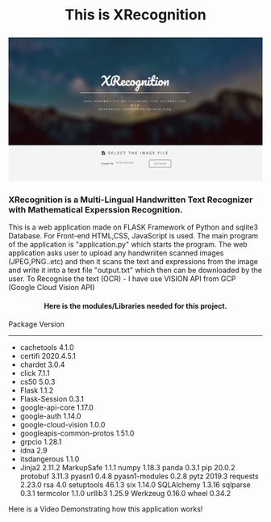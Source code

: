 <h1><p align = "center">This is XRecognition </p> </h1>

![Screenshot](static/images/img.PNG)

<h3> XRecognition is a Multi-Lingual Handwritten Text Recognizer with Mathematical Experssion Recognition. </h3>

This is a web application made on FLASK Framework of Python and sqlite3 Database. For Front-end HTML,CSS, JavaScript is used.
The main program of the application is "application.py" which starts the program.
The web application asks user to upload any handwriiten scanned images (JPEG,PNG..etc)
and then it scans the text and expressions from the image and write it into a text file "output.txt" which then can be downloaded by the user.
To Recognise the text (OCR) - I have use VISION API from GCP (Google Cloud Vision API)

<h4><center>Here is the modules/Libraries needed for this project.</center></h4>

   Package                  Version
 -----------------------  ----------
- cachetools               4.1.0
- certifi                  2020.4.5.1
- chardet                  3.0.4
- click                    7.1.1
- cs50                     5.0.3
- Flask                    1.1.2
- Flask-Session            0.3.1
- google-api-core          1.17.0
- google-auth              1.14.0
- google-cloud-vision      1.0.0
- googleapis-common-protos 1.51.0
- grpcio                   1.28.1
- idna                     2.9
- itsdangerous             1.1.0
- Jinja2                   2.11.2
MarkupSafe               1.1.1
numpy                    1.18.3
panda                    0.3.1
pip                      20.0.2
protobuf                 3.11.3
pyasn1                   0.4.8
pyasn1-modules           0.2.8
pytz                     2019.3
requests                 2.23.0
rsa                      4.0
setuptools               46.1.3
six                      1.14.0
SQLAlchemy               1.3.16
sqlparse                 0.3.1
termcolor                1.1.0
urllib3                  1.25.9
Werkzeug                 0.16.0
wheel                    0.34.2


Here is a Video Demonstrating how this application works!






